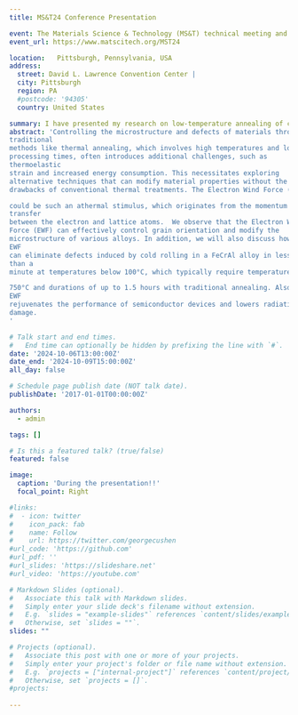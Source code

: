 ```yaml
---
title: MS&T24 Conference Presentation

event: The Materials Science & Technology (MS&T) technical meeting and exhibition 
event_url: https://www.matscitech.org/MST24

location:   Pittsburgh, Pennsylvania, USA
address:
  street: David L. Lawrence Convention Center |
  city: Pittsburgh
  region: PA
  #postcode: '94305'
  country: United States

summary: I have presented my research on low-temperature annealing of cold rolled FeCrAl alloy.
abstract: 'Controlling the microstructure and defects of materials through
traditional
methods like thermal annealing, which involves high temperatures and long
processing times, often introduces additional challenges, such as
thermoelastic
strain and increased energy consumption. This necessitates exploring
alternative techniques that can modify material properties without the
drawbacks of conventional thermal treatments. The Electron Wind Force (EWF)

could be such an athermal stimulus, which originates from the momentum
transfer
between the electron and lattice atoms.  We observe that the Electron Wind
Force (EWF) can effectively control grain orientation and modify the
microstructure of various alloys. In addition, we will also discuss how the
EWF
can eliminate defects induced by cold rolling in a FeCrAl alloy in less
than a
minute at temperatures below 100°C, which typically require temperatures of

750°C and durations of up to 1.5 hours with traditional annealing. Also,
EWF
rejuvenates the performance of semiconductor devices and lowers radiation
damage.
'

# Talk start and end times.
#   End time can optionally be hidden by prefixing the line with `#`.
date: '2024-10-06T13:00:00Z'
date_end: '2024-10-09T15:00:00Z'
all_day: false

# Schedule page publish date (NOT talk date).
publishDate: '2017-01-01T00:00:00Z'

authors:
  - admin

tags: []

# Is this a featured talk? (true/false)
featured: false

image:
  caption: 'During the presentation!!'
  focal_point: Right

#links:
#  - icon: twitter
#    icon_pack: fab
#    name: Follow
#    url: https://twitter.com/georgecushen
#url_code: 'https://github.com'
#url_pdf: ''
#url_slides: 'https://slideshare.net'
#url_video: 'https://youtube.com'

# Markdown Slides (optional).
#   Associate this talk with Markdown slides.
#   Simply enter your slide deck's filename without extension.
#   E.g. `slides = "example-slides"` references `content/slides/example-slides.md`.
#   Otherwise, set `slides = ""`.
slides: ""

# Projects (optional).
#   Associate this post with one or more of your projects.
#   Simply enter your project's folder or file name without extension.
#   E.g. `projects = ["internal-project"]` references `content/project/deep-learning/index.md`.
#   Otherwise, set `projects = []`.
#projects:
 
---
```

